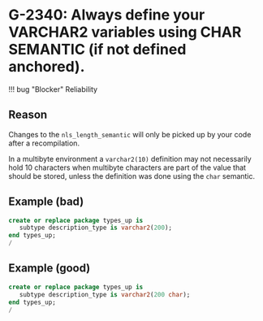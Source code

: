 # G-2340: Always define your VARCHAR2 variables using CHAR SEMANTIC (if not defined anchored).

!!! bug "Blocker"
    Reliability

## Reason

Changes to the `nls_length_semantic` will only be picked up by your code after a recompilation.

In a multibyte environment a `varchar2(10)` definition may not necessarily hold 10 characters when multibyte characters are part of the value that should be stored, unless the definition was done using the `char` semantic.

## Example (bad)

``` sql hl_lines="2"
create or replace package types_up is
   subtype description_type is varchar2(200);
end types_up;
/
```

## Example (good)

``` sql hl_lines="2"
create or replace package types_up is
   subtype description_type is varchar2(200 char);
end types_up;
/
```
